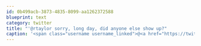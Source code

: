 ```yaml
---
id: 0b499acb-3873-4835-8099-aa1262372588
blueprint: text
category: twitter
title: "'@rtaylor sorry, long day, did anyone else show up?"
caption: '<span class="username username_linked">@<a href="https://twitter.com/rtaylor" title="Elon Musk">rtaylor</a></span> sorry, long day, did anyone else show up?'
---
```


